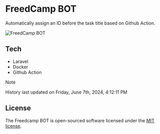 # FreedCamp BOT

Automatically assign an ID before the task title based on Github Action.

![FreedCamp BOT](https://repository-images.githubusercontent.com/737932867/7d34798b-2680-471c-b089-a78a718d3d6a)

## Tech

- Laravel
- Docker
- Github Action

> [!NOTE]  
> History last updated on Friday, June 7th, 2024, 4:12:11 PM

## License

The Freedcamp BOT is open-sourced software licensed under the [MIT license](https://opensource.org/licenses/MIT).
